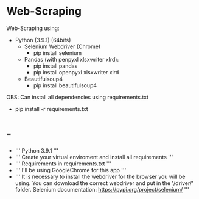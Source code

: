 # Web-Scraping

Web-Scraping using:
- Python (3.9.1) (64bits)
  - Selenium Webdriver (Chrome)
      - pip install selenium
  - Pandas (with penpyxl xlsxwriter xlrd):
      - pip install pandas
      - pip install openpyxl xlsxwriter xlrd
  - Beautifulsoup4
      - pip install beautifulsoup4

OBS: Can install all dependencies using requirements.txt
 - pip install -r requirements.txt


# -
- ''' Python 3.9.1 '''
- ''' Create your virtual enviroment and install all requirements '''
- ''' Requirements in requirements.txt '''
- ''' I'll be using GoogleChrome for this app '''
- ''' It is necessary to install the webdriver for the browser you will be using.
    You can download the correct webdriver and put in the '/driver/' folder.
    Selenium documentation: https://pypi.org/project/selenium/ '''

